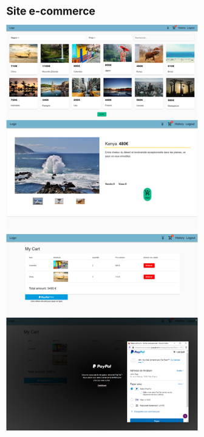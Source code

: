 # Site e-commerce


![Landing page](ecommerce-landingpage.png?raw=true "Landing page")
![Detail page](ecommerce-detail.png?raw=true "Detail page")
![Cart page](ecommerce-cart.png?raw=true "Cart page")
![Paypal](ecommerce-paypal.png?raw=true "Paypal")
